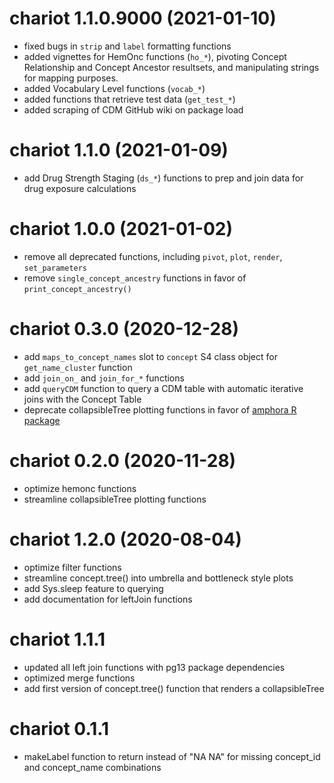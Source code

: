 # chariot 1.1.0.9000 (2021-01-10)  
* fixed bugs in `strip` and `label` formatting functions  
* added vignettes for HemOnc functions (`ho_*`), pivoting Concept Relationship and 
Concept Ancestor resultsets, and manipulating strings for mapping purposes.  
* added Vocabulary Level functions (`vocab_*`)  
* added functions that retrieve test data  (`get_test_*`)  
* added scraping of CDM GitHub wiki on package load  
  

# chariot 1.1.0 (2021-01-09)  
* add Drug Strength Staging (`ds_*`) functions to prep and join data for drug exposure 
calculations   


# chariot 1.0.0 (2021-01-02)  
* remove all deprecated functions, including `pivot`, `plot`, `render`, 
`set_parameters`  
* remove `single_concept_ancestry` functions in favor of 
`print_concept_ancestry()` 


# chariot 0.3.0 (2020-12-28)  
* add `maps_to_concept_names` slot to `concept` S4 class object for 
`get_name_cluster` function 
* add `join_on_` and `join_for_*` functions  
* add `queryCDM` function to query a CDM table with automatic iterative joins 
with the Concept Table
* deprecate collapsibleTree plotting functions in favor of 
[amphora R package](https://meerapatelmd.github.io/amphora)    


# chariot 0.2.0 (2020-11-28)
* optimize hemonc functions
* streamline collapsibleTree plotting functions  

# chariot 1.2.0 (2020-08-04)
* optimize filter functions
* streamline concept.tree() into umbrella and bottleneck style plots
* add Sys.sleep feature to querying
* add documentation for leftJoin functions  

# chariot 1.1.1  
* updated all left join functions with pg13 package dependencies
* optimized merge functions
* add first version of concept.tree() function that renders a collapsibleTree

# chariot 0.1.1
* makeLabel function to return <NA> instead of "NA NA" for missing concept_id and concept_name combinations  
